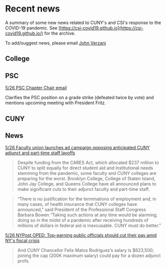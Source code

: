 # Recent news

A summary of some new news related to CUNY's and CSI's response to the COVID-19 pandemic. See [https://csi-covid19.github.io](https://csi-covid19.github.io/) for the archive.

To add/suggest news, please email [John Verzani](mailto:jverzani@gmail.com)


## College


##   PSC

[5/26 PSC  Chapter Chair  email](/PSC/5-26-cchair)

Clarifies the  PSC  position on a grade strike (defeated  twice by  vote)  and mentions  upcoming meeting  with President Fritz.


##  CUNY



## News

	
[5/26 Faculty union launches ad campaign opposing anticipated CUNY adjunct and part-time staff layoffs](https://www.amny.com/education-2/faculty-union-launches-ad-campaign-opposing-anticipated-cuny-adjunct-and-part-staff-layoffs/)


>Despite funding from the CARES Act, which allocated $237 million to CUNY to split equally for direct student aid and institutional needs stemming from the pandemic, some faculty and CUNY colleges are preparing for the worst. Brooklyn College, College of Staten Island, John Jay College, and Queens College have all announced plans to make significant cuts to their adjunct faculty and part-time staff.  

>“There is no justification for the terminations of employment and, in many cases, of health insurance that CUNY colleges have announced,” said President of the Professional Staff Congress Barbara Bowen.“Taking such actions at any time would be alarming; doing so in the midst of a pandemic after receiving hundreds of millions of dollars in federal aid is inexcusable. CUNY must do better.”

[5/26 NYPost OPED: Top-earning public officials should cut their pay amid NY's fiscal crisis](https://nypost.com/2020/05/25/top-earning-public-officials-should-cut-pay-amid-nys-fiscal-crisis/)

> And CUNY Chancellor Felix Matos Rodriguez’s salary is $623,500; joining the cap (200K maximum salary) could pay for a dozen adjunct profs.
